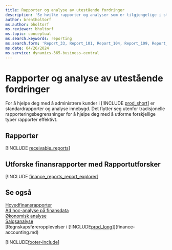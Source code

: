 ```yaml
---
title: Rapporter og analyse av utestående fordringer
description: 'Se hvilke rapporter og analyser som er tilgjengelige i standardversjonen av Business Central, slik at du kan holde oversikt over kunder.'
author: brentholtorf
ms.author: bholtorf
ms.reviewer: bholtorf
ms.topic: conceptual
ms.search.keywords: reporting
ms.search.form: 'Report_33, Report_101, Report_104, Report_109, Report_112, Report_120, Report_121, Report_129, Report_211, Report_1316'
ms.date: 04/26/2024
ms.service: dynamics-365-business-central
---
```

# Rapporter og analyse av utestående fordringer

For å hjelpe deg med å administrere kunder i [!INCLUDE [prod_short](includes/prod_short.md)] er standardrapporter og analyse innebygd. Det flytter seg utenfor tradisjonelle rapporteringsbegrensninger for å hjelpe deg med å utforme forskjellige typer rapporter effektivt.  


## Rapporter

[!INCLUDE [receivable_reports](includes/receivable-reports-include.md)]


## Utforske finansrapporter med Rapportutforsker

[!INCLUDE [finance_reports_report_explorer](includes/finance-reports-report-explorer-include.md)]


## Se også

[Hovedfinansrapporter](finance-reports.md)  
[Ad hoc-analyse på finansdata](ad-hoc-analysis-finance.md)   
[Økonomisk analyse](bi.md)   
[Salgsanalyse](sales-analytics-overview.md)  
[Regnskapsføreropplevelser i [!INCLUDE[prod_long](includes/prod_long.md)]](finance-accounting.md)  

[!INCLUDE[footer-include](includes/footer-banner.md)]
